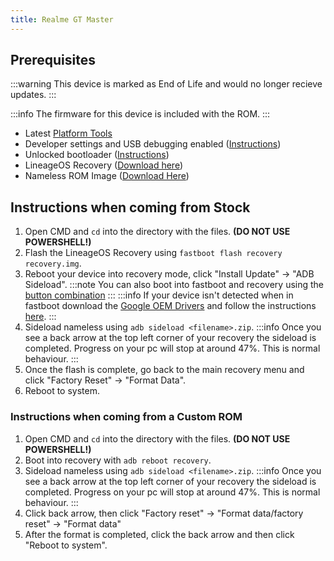 ```yaml
---
title: Realme GT Master
---
```


## Prerequisites

:::warning
This device is marked as End of Life and would no longer recieve updates.
:::

:::info
The firmware for this device is included with the ROM.
:::
- Latest [Platform Tools](/docs/faq.md/#links)
- Developer settings and USB debugging enabled ([Instructions](/docs/faq.md/#enabling-developer-options))
- Unlocked bootloader ([Instructions](/docs/faq.md/#how-to-unlock-bootloader))
- LineageOS Recovery ([Download here](https://github.com/pjgowtham/android_device_realme_lunaa/releases/download/lineage-21.0-20240101-UNOFFICIAL-lunaa/recovery-lineage-21.0-20240101-UNOFFICIAL-lunaa.zip))
- Nameless ROM Image ([Download Here](/docs/getting-started/downloads/legacy/lunaa.md))

## Instructions when coming from Stock

1. Open CMD and `cd` into the directory with the files. **(DO NOT USE POWERSHELL!)**
2. Flash the LineageOS Recovery using `fastboot flash recovery recovery.img`.
3. Reboot your device into recovery mode, click "Install Update" -> "ADB Sideload".
:::note
You can also boot into fastboot and recovery using the [button combination](/docs/faq.md#button-combinations)
:::
:::info
If your device isn't detected when in fastboot download the [Google OEM Drivers](/docs/faq.md#links) and follow the instructions [here](/docs/faq.md#installing-google-usb-drivers).
:::
4. Sideload nameless using `adb sideload <filename>.zip`.
:::info
Once you see a back arrow at the top left corner of your recovery the sideload is completed. Progress on your pc will stop at around 47%. This is normal behaviour.
:::
5. Once the flash is complete, go back to the main recovery menu and click "Factory Reset" -> "Format Data".
6. Reboot to system.

### Instructions when coming from a Custom ROM

1. Open CMD and `cd` into the directory with the files. **(DO NOT USE POWERSHELL!)**
2. Boot into recovery with `adb reboot recovery`.
3. Sideload nameless using `adb sideload <filename>.zip`.
:::info
Once you see a back arrow at the top left corner of your recovery the sideload is completed. Progress on your pc will stop at around 47%. This is normal behaviour.
:::
4. Click back arrow, then click "Factory reset" -> "Format data/factory reset" -> "Format data"
5. After the format is completed, click the back arrow and then click "Reboot to system".